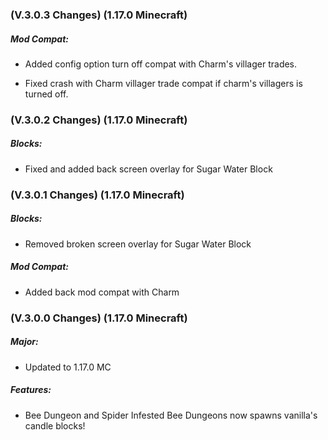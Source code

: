 ### **(V.3.0.3 Changes) (1.17.0 Minecraft)**

##### Mod Compat:
* Added config option turn off compat with Charm's villager trades.
  
* Fixed crash with Charm villager trade compat if charm's villagers is turned off.


### **(V.3.0.2 Changes) (1.17.0 Minecraft)**

##### Blocks:
* Fixed and added back screen overlay for Sugar Water Block


### **(V.3.0.1 Changes) (1.17.0 Minecraft)**

##### Blocks:
* Removed broken screen overlay for Sugar Water Block

##### Mod Compat:
* Added back mod compat with Charm


### **(V.3.0.0 Changes) (1.17.0 Minecraft)**

##### Major:
* Updated to 1.17.0 MC

##### Features:
* Bee Dungeon and Spider Infested Bee Dungeons now spawns vanilla's candle blocks!